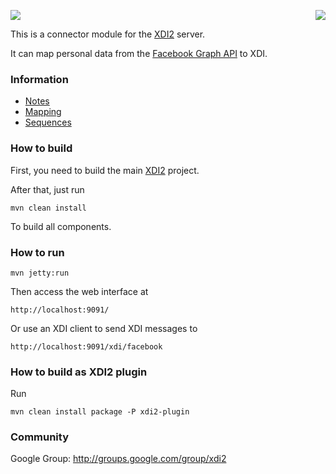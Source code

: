 <a href="http://projectdanube.org/" target="_blank"><img src="http://projectdanube.github.com/xdi2/images/projectdanube_logo.png" align="right"></a>
<img src="http://projectdanube.github.com/xdi2/images/logo64.png"><br>

This is a connector module for the [XDI2](http://github.com/projectdanube/xdi2) server.

It can map personal data from the [Facebook Graph API](https://developers.facebook.com/docs/reference/api/) to XDI. 

### Information

* [Notes](https://github.com/projectdanube/xdi2-connector-facebook/wiki/Notes)
* [Mapping](https://github.com/projectdanube/xdi2-connector-facebook/wiki/Mapping)
* [Sequences](https://github.com/projectdanube/xdi2-connector-facebook/wiki/Sequences)

### How to build

First, you need to build the main [XDI2](http://github.com/projectdanube/xdi2) project.

After that, just run

    mvn clean install

To build all components.

### How to run

    mvn jetty:run

Then access the web interface at

	http://localhost:9091/

Or use an XDI client to send XDI messages to

    http://localhost:9091/xdi/facebook

### How to build as XDI2 plugin

Run

    mvn clean install package -P xdi2-plugin

### Community

Google Group: http://groups.google.com/group/xdi2

